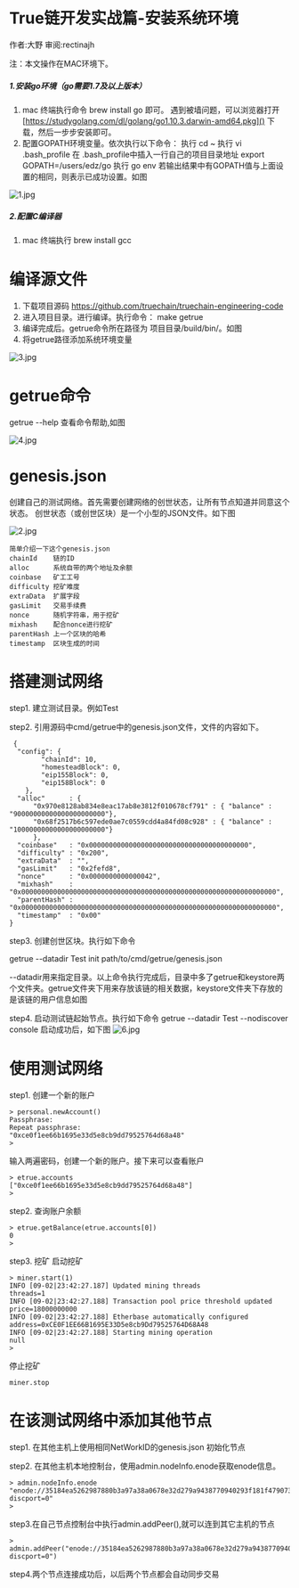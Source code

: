 # True链开发实战篇-安装系统环境

作者:大野   审阅:rectinajh

注：本文操作在MAC环境下。
##### 1.安装go环境（go需要1.7及以上版本） 
 1. mac 终端执行命令 brew install go 即可。
    遇到被墙问题，可以浏览器打开[https://studygolang.com/dl/golang/go1.10.3.darwin-amd64.pkg]() 下载，然后一步步安装即可。
 2. 配置GOPATH环境变量。依次执行以下命令：
    执行 cd ~
    执行 vi .bash_profile
    在 .bash_profile中插入一行自己的项目目录地址  export GOPATH=/users/edz/go
    执行 go env
    若输出结果中有GOPATH值与上面设置的相同，则表示已成功设置。如图
   
  ![1.jpg](https://upload-images.jianshu.io/upload_images/13652489-f4e8d3d22ad967af.jpg?imageMogr2/auto-orient/strip%7CimageView2/2/w/1240)

   
   
##### 2.配置C编译器
1. mac 终端执行 brew  install  gcc
 
# 编译源文件
  1. 下载项目源码 https://github.com/truechain/truechain-engineering-code
  2. 进入项目目录。进行编译。执行命令： make getrue 
  3. 编译完成后。getrue命令所在路径为 项目目录/build/bin/。如图
  4. 将getrue路径添加系统环境变量
 
![3.jpg](https://upload-images.jianshu.io/upload_images/13652489-b56bff21c1e18e8d.jpg?imageMogr2/auto-orient/strip%7CimageView2/2/w/1240)


 
# getrue命令

   getrue --help 查看命令帮助,如图
    
 
![4.jpg](https://upload-images.jianshu.io/upload_images/13652489-7cd8768c6447ed25.jpg?imageMogr2/auto-orient/strip%7CimageView2/2/w/1240)

    

# genesis.json
创建自己的测试网络。首先需要创建网络的创世状态，让所有节点知道并同意这个状态。
    创世状态（或创世区块）是一个小型的JSON文件。如下图

![2.jpg](https://upload-images.jianshu.io/upload_images/13652489-b9d0f8614003baf2.jpg?imageMogr2/auto-orient/strip%7CimageView2/2/w/1240)

    
    简单介绍一下这个genesis.json
    chainId    链的ID
    alloc      系统自带的两个地址及余额
    coinbase   矿工工号
    difficulty 挖矿难度
    extraData  扩展字段
    gasLimit   交易手续费
    nonce      随机字符串，用于挖矿
    mixhash    配合nonce进行挖矿
    parentHash 上一个区块的哈希
    timestamp  区块生成的时间
    
# 搭建测试网络
  step1. 建立测试目录。例如Test
    
  step2. 引用源码中cmd/getrue中的genesis.json文件，文件的内容如下。

```
 {
  "config": {
        "chainId": 10,
        "homesteadBlock": 0,
        "eip155Block": 0,
        "eip158Block": 0
    },
  "alloc"      : {
	  "0x970e8128ab834e8eac17ab8e3812f010678cf791" : { "balance" : "90000000000000000000000"},
	  "0x68f2517b6c597ede0ae7c0559cdd4a84fd08c928" : { "balance" : "10000000000000000000000"}
	  },
  "coinbase"   : "0x0000000000000000000000000000000000000000",
  "difficulty" : "0x200",
  "extraData"  : "",
  "gasLimit"   : "0x2fefd8",
  "nonce"      : "0x0000000000000042",
  "mixhash"    : "0x0000000000000000000000000000000000000000000000000000000000000000",
  "parentHash" : "0x0000000000000000000000000000000000000000000000000000000000000000",
  "timestamp"  : "0x00"
}
```
     
step3. 创建创世区块。执行如下命令

 getrue --datadir Test init path/to/cmd/getrue/genesis.json
    
 --datadir用来指定目录。以上命令执行完成后，目录中多了getrue和keystore两个文件夹。getrue文件夹下用来存放该链的相关数据，keystore文件夹下存放的是该链的用户信息如图
    
 
 step4. 启动测试链起始节点。执行如下命令
 getrue --datadir Test --nodiscover console 启动成功后，如下图
![6.jpg](https://upload-images.jianshu.io/upload_images/13652489-75e16c76e4e70212.jpg?imageMogr2/auto-orient/strip%7CimageView2/2/w/1240)

# 使用测试网络
step1. 创建一个新的账户
```
> personal.newAccount()
Passphrase: 
Repeat passphrase: 
"0xce0f1ee66b1695e33d5e8cb9dd79525764d68a48"
> 
```
输入两遍密码，创建一个新的账户。接下来可以查看账户
```
> etrue.accounts
["0xce0f1ee66b1695e33d5e8cb9dd79525764d68a48"]
> 
```
step2. 查询账户余额
```
> etrue.getBalance(etrue.accounts[0])
0
> 
```
step3. 挖矿
启动挖矿
```
> miner.start(1)
INFO [09-02|23:42:27.187] Updated mining threads                   threads=1
INFO [09-02|23:42:27.188] Transaction pool price threshold updated price=18000000000
INFO [09-02|23:42:27.188] Etherbase automatically configured       address=0xCE0F1EE66B1695E33D5e8cb9Dd79525764D68A48
INFO [09-02|23:42:27.188] Starting mining operation 
null
> 
```
停止挖矿
```
miner.stop
```
# 在该测试网络中添加其他节点
step1. 在其他主机上使用相同NetWorkID的genesis.json 初始化节点

step2. 在其他主机本地控制台，使用admin.nodeInfo.enode获取enode信息。
```
> admin.nodeInfo.enode
"enode://35184ea5262987880b3a97a38a0678e32d279a9438770940293f181f4790738011f93401f91ba6f6a51804fd1a76a47f45c991a88661c7207513e5d7a8a73318@[::]:30303?discport=0"
> 
```
step3.在自己节点控制台中执行admin.addPeer(),就可以连到其它主机的节点
```
> admin.addPeer("enode://35184ea5262987880b3a97a38a0678e32d279a9438770940293f181f4790738011f93401f91ba6f6a51804fd1a76a47f45c991a88661c7207513e5d7a8a73318@[::]:30303?discport=0")
```
step4.两个节点连接成功后，以后两个节点都会自动同步交易
